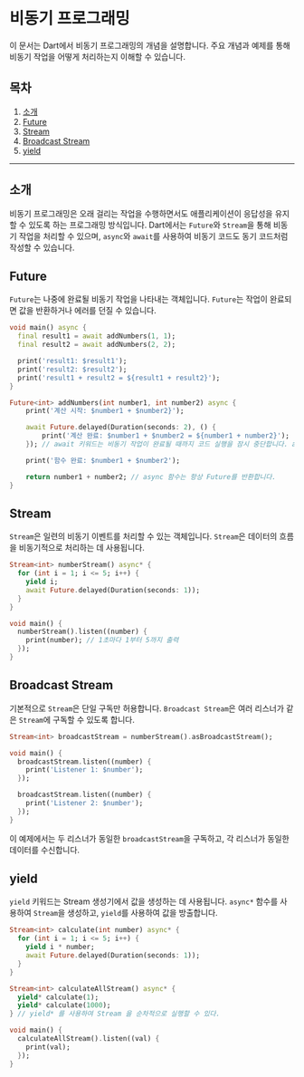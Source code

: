# 비동기 프로그래밍

이 문서는 Dart에서 비동기 프로그래밍의 개념을 설명합니다. 주요 개념과 예제를 통해 비동기 작업을 어떻게 처리하는지 이해할 수 있습니다.

## 목차
1. [소개](#소개)
2. [Future](#future)
3. [Stream](#stream)
4. [Broadcast Stream](#broadcast-stream)
5. [yield](#yield)

---

## 소개

비동기 프로그래밍은 오래 걸리는 작업을 수행하면서도 애플리케이션이 응답성을 유지할 수 있도록 하는 프로그래밍 방식입니다. Dart에서는 `Future`와 `Stream`을 통해 비동기 작업을 처리할 수 있으며, `async`와 `await`를 사용하여 비동기 코드도 동기 코드처럼 작성할 수 있습니다.

## Future

`Future`는 나중에 완료될 비동기 작업을 나타내는 객체입니다. `Future`는 작업이 완료되면 값을 반환하거나 에러를 던질 수 있습니다.

```dart
void main() async {
  final result1 = await addNumbers(1, 1);
  final result2 = await addNumbers(2, 2);

  print('result1: $result1');
  print('result2: $result2');
  print('result1 + result2 = ${result1 + result2}');
}

Future<int> addNumbers(int number1, int number2) async {
    print('계산 시작: $number1 + $number2}');

    await Future.delayed(Duration(seconds: 2), () {
        print('계산 완료: $number1 + $number2 = ${number1 + number2}');
    }); // await 키워드는 비동기 작업이 완료될 때까지 코드 실행을 잠시 중단합니다. await는 async 함수 내에서만 사용할 수 있습니다.

    print('함수 완료: $number1 + $number2');

    return number1 + number2; // async 함수는 항상 Future를 반환합니다.
}
```

## Stream

`Stream`은 일련의 비동기 이벤트를 처리할 수 있는 객체입니다. `Stream`은 데이터의 흐름을 비동기적으로 처리하는 데 사용됩니다.

```dart
Stream<int> numberStream() async* {
  for (int i = 1; i <= 5; i++) {
    yield i;
    await Future.delayed(Duration(seconds: 1));
  }
}

void main() {
  numberStream().listen((number) {
    print(number); // 1초마다 1부터 5까지 출력
  });
}
```

## Broadcast Stream

기본적으로 `Stream`은 단일 구독만 허용합니다. `Broadcast Stream`은 여러 리스너가 같은 `Stream`에 구독할 수 있도록 합니다.

```dart
Stream<int> broadcastStream = numberStream().asBroadcastStream();

void main() {
  broadcastStream.listen((number) {
    print('Listener 1: $number');
  });

  broadcastStream.listen((number) {
    print('Listener 2: $number');
  });
}
```

이 예제에서는 두 리스너가 동일한 `broadcastStream`을 구독하고, 각 리스너가 동일한 데이터를 수신합니다.

## yield

`yield` 키워드는 Stream 생성기에서 값을 생성하는 데 사용됩니다. `async*` 함수를 사용하여 `Stream`을 생성하고, `yield`를 사용하여 값을 방출합니다.

```dart
Stream<int> calculate(int number) async* {
  for (int i = 1; i <= 5; i++) {
    yield i * number;
    await Future.delayed(Duration(seconds: 1));
  }
}

Stream<int> calculateAllStream() async* {
  yield* calculate(1);
  yield* calculate(1000);
} // yield* 를 사용하여 Stream 을 순차적으로 실행할 수 있다.

void main() {
  calculateAllStream().listen((val) {
    print(val);
  });
}
```